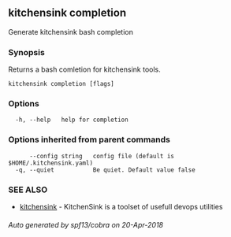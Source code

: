 ## kitchensink completion

Generate kitchensink bash completion

### Synopsis

Returns a bash comletion for kitchensink tools.

```
kitchensink completion [flags]
```

### Options

```
  -h, --help   help for completion
```

### Options inherited from parent commands

```
      --config string   config file (default is $HOME/.kitchensink.yaml)
  -q, --quiet           Be quiet. Default value false
```

### SEE ALSO

* [kitchensink](kitchensink.md)	 - KitchenSink is a toolset of usefull devops utilities

###### Auto generated by spf13/cobra on 20-Apr-2018
